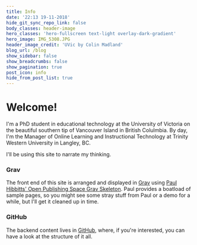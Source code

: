 ```yaml
---
title: Info
date: '22:13 19-11-2018'
hide_git_sync_repo_link: false
body_classes: header-image
hero_classes: 'hero-fullscreen text-light overlay-dark-gradient'
hero_image: IMG_5308.JPG
header_image_credit: 'UVic by Colin Madland'
blog_url: /blog
show_sidebar: false
show_breadcrumbs: false
show_pagination: true
post_icon: info
hide_from_post_list: true
---
```


# Welcome!

I'm a PhD student in educational technology at the University of Victoria on the beautiful southern tip of Vancouver Island in British Colulmbia. By day, I'm the Manager of Online Learning and Instructional Technology at Trinity Western University in Langley, BC.

I'll be using this site to narrate my thinking.

### Grav
The front end of this site is arranged and displayed in [Grav](https://getgrav.org) using [Paul Hibbitts' Open Publishing Space Grav Skeleton](http://demo.hibbittsdesign.org/grav-open-publishing-quark/). Paul provides a boatload of sample pages, so you might see some stray stuff from Paul or a demo for a while, but I'll get it cleaned up in time.

### GitHub
The backend content lives in [GitHub](https://github.com/cmadland/phd), where, if you're interested, you can have a look at the structure of it all.
